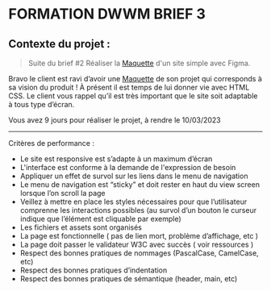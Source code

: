 # FORMATION DWWM BRIEF 3

## Contexte du projet :

>Suite du brief #2 Réaliser la [Maquette](https://www.figma.com/file/EDI5maVINURxypeAXB2Hpu/Untitled?node-id=0%3A1&t=r0nA0WZnP8TvuDkS-1) d'un site simple avec Figma.

Bravo le client est ravi d’avoir une [Maquette](https://www.figma.com/file/EDI5maVINURxypeAXB2Hpu/Untitled?node-id=0%3A1&t=r0nA0WZnP8TvuDkS-1) de son projet qui corresponds à sa vision du produit ! À présent il est temps de lui donner vie avec HTML CSS. Le client vous rappel qu’il est très important que le site soit adaptable à tous type d’écran.




Vous avez 9 jours pour réaliser le projet, à rendre le 10/03/2023

---

Critères de performance :

- Le site est responsive est s’adapte à un maximum d’écran
- L'interface est conforme à la demande de l'expression de besoin
- Appliquer un effet de survol sur les liens dans le menu de navigation
- Le menu de navigation est “sticky” et doit rester en haut du view screen lorsque l’on scroll la page
- Veillez à mettre en place les styles nécessaires pour que l’utilisateur comprenne les interactions possibles (au survol d’un bouton le curseur indique que l’élément est cliquable par exemple)
- Les fichiers et assets sont organisés
- La page est fonctionnelle ( pas de lien mort, problème d’affichage, etc )
- La page doit passer le validateur W3C avec succès ( voir ressources )
- Respect des bonnes pratiques de nommages (PascalCase, CamelCase, etc)
- Respect des bonnes pratiques d’indentation
- Respect des bonnes pratiques de sémantique (header, main, etc)




